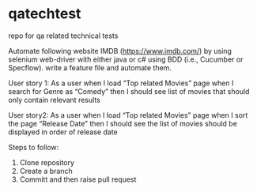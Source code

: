 # qatechtest
repo for qa related technical tests


Automate following website IMDB (https://www.imdb.com/) by using selenium web-driver with either java or c# using BDD (i.e., Cucumber or Specflow). write a feature file and automate them.

User story 1:
  As a user when I load “Top related Movies” page when I search for Genre as “Comedy” then I should see list of movies that should only contain relevant results 

User story2:
  As a user when I load “Top related Movies” page when I sort the page “Release Date” then I should see the list of movies should be displayed in order of release date


Steps to follow:

1. Clone repository
2. Create a branch
3. Committ and then raise pull request
